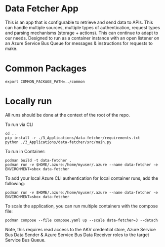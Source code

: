 # Data Fetcher App

This is an app that is configurable to retrieve and send data to APIs. This can handle multiple sources, multiple types of authentication, request types and parsing mechanisms (storage + actions). This can continue to adapt to our needs. Designed to run as a container instance with an open listener on an Azure Service Bus Queue for messages & instructions for requests to make.

# Common Packages

`export COMMON_PACKAGE_PATH=../common`

# Locally run

All runs should be done at the context of the root of the repo.

To run via CLI

```
cd ..
pip install -r ./3_Applications/data-fetcher/requirements.txt
python ./3_Applications/data-fetcher/src/main.py
```

To run in Container:

```
podman build -t data-fetcher .
podman run -v $HOME/.azure:/home/myuser/.azure --name data-fetcher -e ENVIRONMENT=sbox data-fetcher
```

To add your local Azure CLI authentication for local container runs, add the following:

```
podman run -v $HOME/.azure:/home/myuser/.azure --name data-fetcher -e ENVIRONMENT=sbox data-fetcher
```

To scale the application, you can run multiple containers with the compose file:

```
podman compose --file compose.yaml up --scale data-fetcher=3 --detach
```

Note, this requires read access to the AKV credential store, Azure Service Bus Data Sender & Azure Service Bus Data Receiver roles to the target Service Bus Queue.
